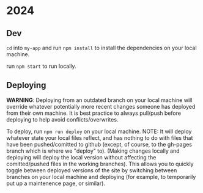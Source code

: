 # 2024

## Dev

`cd` into `my-app` and run `npm install` to install the dependencies on your local machine.

run `npm start` to run locally.

## Deploying

**WARNING**: Deploying from an outdated branch on your local machine will override whatever potentially more recent changes someone has deployed from their own machine. It is best practice to always pull/push before deploying to help avoid conflicts/overwrites.

To deploy, run `npm run deploy` on your local machine. NOTE: It will deploy whatever state your local files reflect, and has nothing to do with files that have been pushed/comitted to github (except, of course, to the gh-pages branch which is where we "deploy" to). (Making changes locally and deploying will deploy the local version without affecting the comitted/pushed files in the working branches). This allows you to quickly toggle between deployed versions of the site by switching between branches on your local machine and deploying (for example, to temporarily put up a maintenence page, or similar).


